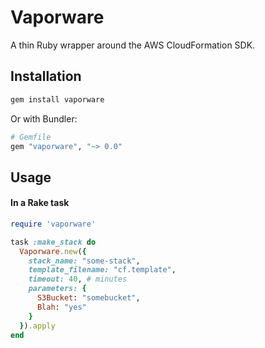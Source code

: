 # Vaporware

A thin Ruby wrapper around the AWS CloudFormation SDK.

## Installation

```bash
gem install vaporware
```

Or with Bundler:
```ruby
# Gemfile
gem "vaporware", "~> 0.0"
```

## Usage

#### In a Rake task

```ruby
require 'vaporware'

task :make_stack do
  Vaporware.new({
    stack_name: "some-stack",
    template_filename: "cf.template",
    timeout: 40, # minutes
    parameters: {
      S3Bucket: "somebucket",
      Blah: "yes"
    }
  }).apply
end
```
